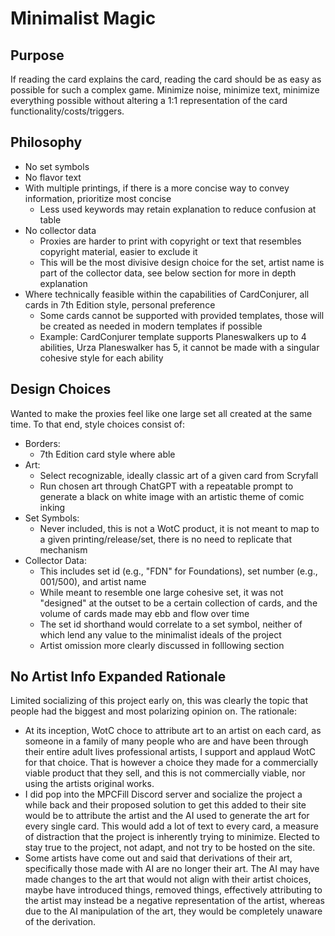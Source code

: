 # Minimalist Magic

## Purpose
If reading the card explains the card, reading the card should be as easy as possible for such a complex game. Minimize noise, minimize text, minimize everything possible without altering a 1:1 representation of the card functionality/costs/triggers.

## Philosophy
- No set symbols
- No flavor text
- With multiple printings, if there is a more concise way to convey information, prioritize most concise
  - Less used keywords may retain explanation to reduce confusion at table
- No collector data
  - Proxies are harder to print with copyright or text that resembles copyright material, easier to exclude it
  - This will be the most divisive design choice for the set, artist name is part of the collector data, see below section for more in depth explanation
- Where technically feasible within the capabilities of CardConjurer, all cards in 7th Edition style, personal preference
  - Some cards cannot be supported with provided templates, those will be created as needed in modern templates if possible
  - Example: CardConjurer template supports Planeswalkers up to 4 abilities, Urza Planeswalker has 5, it cannot be made with a singular cohesive style for each ability


## Design Choices
Wanted to make the proxies feel like one large set all created at the same time. To that end, style choices consist of:  

- Borders:
  - 7th Edition card style where able  
- Art:
  - Select recognizable, ideally classic art of a given card from Scryfall
  - Run chosen art through ChatGPT with a repeatable prompt to generate a black on white image with an artistic theme of comic inking  
- Set Symbols:
  - Never included, this is not a WotC product, it is not meant to map to a given printing/release/set, there is no need to replicate that mechanism  
- Collector Data:
  - This includes set id (e.g., "FDN" for Foundations), set number (e.g., 001/500), and artist name
  - While meant to resemble one large cohesive set, it was not "designed" at the outset to be a certain collection of cards, and the volume of cards made may ebb and flow over time
  - The set id shorthand would correlate to a set symbol, neither of which lend any value to the minimalist ideals of the project
  - Artist omission more clearly discussed in folllowing section



## No Artist Info Expanded Rationale
Limited socializing of this project early on, this was clearly the topic that people had the biggest and most polarizing opinion on. The rationale:
- At its inception, WotC choce to attribute art to an artist on each card, as someone in a family of many people who are and have been through their entire adult lives professional artists, I support and applaud WotC for that choice. That is however a choice they made for a commercially viable product that they sell, and this is not commercially viable, nor using the artists original works.
- I did pop into the MPCFill Discord server and socialize the project a while back and their proposed solution to get this added to their site would be to attribute the artist and the AI used to generate the art for every single card. This would add a lot of text to every card, a measure of distraction that the project is inherently trying to minimize. Elected to stay true to the project, not adapt, and not try to be hosted on the site. 
- Some artists have come out and said that derivations of their art, specifically those made with AI are no longer their art. The AI may have made changes to the art that would not align with their artist choices, maybe have introduced things, removed things, effectively attributing to the artist may instead be a negative representation of the artist, whereas due to the AI manipulation of the art, they would be completely unaware of the derivation.
